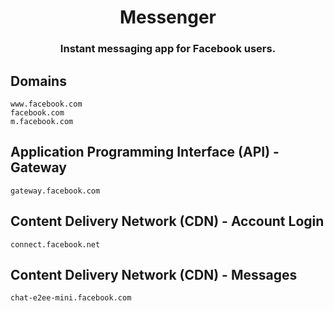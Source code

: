 <h1 align="center">Messenger</h1>
<h3 align="center">Instant messaging app for Facebook users.</h3>

## Domains

```
www.facebook.com
facebook.com
m.facebook.com
```

## Application Programming Interface (API) - Gateway

```
gateway.facebook.com
```

## Content Delivery Network (CDN) - Account Login

```
connect.facebook.net
```

## Content Delivery Network (CDN) - Messages

```
chat-e2ee-mini.facebook.com
```
